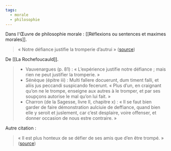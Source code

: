 ```yaml
---
tags:
  - morale
  - philosophie
---
```

Dans l'Œuvre de philosophie morale : [[Réflexions ou sentences et maximes morales]].

> « Notre défiance justifie la tromperie d’autrui » ([source](https://fr.wikisource.org/wiki/Page:La_Rochefoucauld_-_%C5%92uvres,_Hachette,_t1,_1868.djvu/204))

De [[La Rochefoucauld]].

> - Vauvenargues (p. 81) : « L’expérience justifie notre défiance ; mais rien ne peut justifier la tromperie. »
> - Sénèque (épitre iii) : Multi fallere docuerunt, dum timent falli, et aliis jus peccandi suspicando fecerunt. « Plus d’un, en craignant qu’on ne le trompe, enseigne aux autres à le tromper, et par ses soupçons autorise le mal qu’on lui fait. » 
> - Charron (de la Sagesse, livre II, chapitre x) : « Il se faut bien garder de faire démonstration aulciuie de deffiance, quand bien elle y seroit et juslement, car c’est desplaire, voire offenser, et donner occasion de nous estre contraire. »

Autre citation :

> « Il est plus honteux de se défier de ses amis que d’en être trompé. » ([source](https://fr.wikisource.org/wiki/Page:La_Rochefoucauld_-_%C5%92uvres,_Hachette,_t1,_1868.djvu/203))